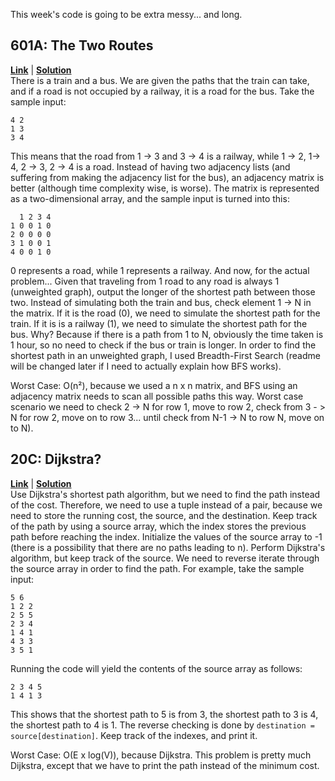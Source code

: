This week's code is going to be extra messy... and long.
## 601A: The Two Routes
[**Link**](http://codeforces.com/contest/601/problem/A) | [**Solution**](http://codeforces.com/contest/601/submission/45429473)  
There is a train and a bus. We are given the paths that the train can take, and if a road is not occupied by a railway, it is a road for the bus. Take the sample input:
```
4 2
1 3
3 4
```
This means that the road from 1 -> 3 and 3 -> 4 is a railway, while 1 -> 2, 1-> 4, 2 -> 3, 2 -> 4 is a road. Instead of having two adjacency lists (and suffering from making the adjacency list for the bus), an adjacency matrix is better (although time complexity wise, is worse). The matrix is represented as a two-dimensional array, and the sample input is turned into this:
```
  1 2 3 4
1 0 0 1 0
2 0 0 0 0
3 1 0 0 1
4 0 0 1 0
```
0 represents a road, while 1 represents a railway. And now, for the actual problem... Given that traveling from 1 road to any road is always 1 (unweighted graph), output the longer of the shortest path between those two. Instead of simulating both the train and bus, check element 1 -> N in the matrix. If it is the road (0), we need to simulate the shortest path for the train. If it is is a railway (1), we need to simulate the shortest path for the bus. Why? Because if there is a path from 1 to N, obviously the time taken is 1 hour, so no need to check if the bus or train is longer. In order to find the shortest path in an unweighted graph, I used Breadth-First Search (readme will be changed later if I need to actually explain how BFS works).
  
Worst Case: O(n²), because we used a n x n matrix, and BFS using an adjacency matrix needs to scan all possible paths this way. Worst case scenario we need to check 2 -> N for row 1, move to row 2, check from 3 - > N for row 2, move on to row 3... until check from N-1 -> N to row N, move on to N).
  
## 20C: Dijkstra?
[**Link**](http://codeforces.com/contest/20/problem/C) | [**Solution**](http://codeforces.com/contest/20/submission/45557115)  
Use Dijkstra's shortest path algorithm, but we need to find the path instead of the cost. Therefore, we need to use a tuple instead of a pair, because we need to store the running cost, the source, and the destination. Keep track of the path by using a source array, which the index stores the previous path before reaching the index. Initialize the values of the source array to -1 (there is a possibility that there are no paths leading to n). Perform Dijkstra's algorithm, but keep track of the source. We need to reverse iterate through the source array in order to find the path. For example, take the sample input:
```
5 6
1 2 2
2 5 5
2 3 4
1 4 1
4 3 3
3 5 1
```
Running the code will yield the contents of the source array as follows:
```
2 3 4 5
1 4 1 3
```
This shows that the shortest path to 5 is from 3, the shortest path to 3 is 4, the shortest path to 4 is 1. The reverse checking is done by `destination = source[destination]`. Keep track of the indexes, and print it.
  
Worst Case: O(E x log(V)), because Dijkstra. This problem is pretty much Dijkstra, except that we have to print the path instead of the minimum cost.
